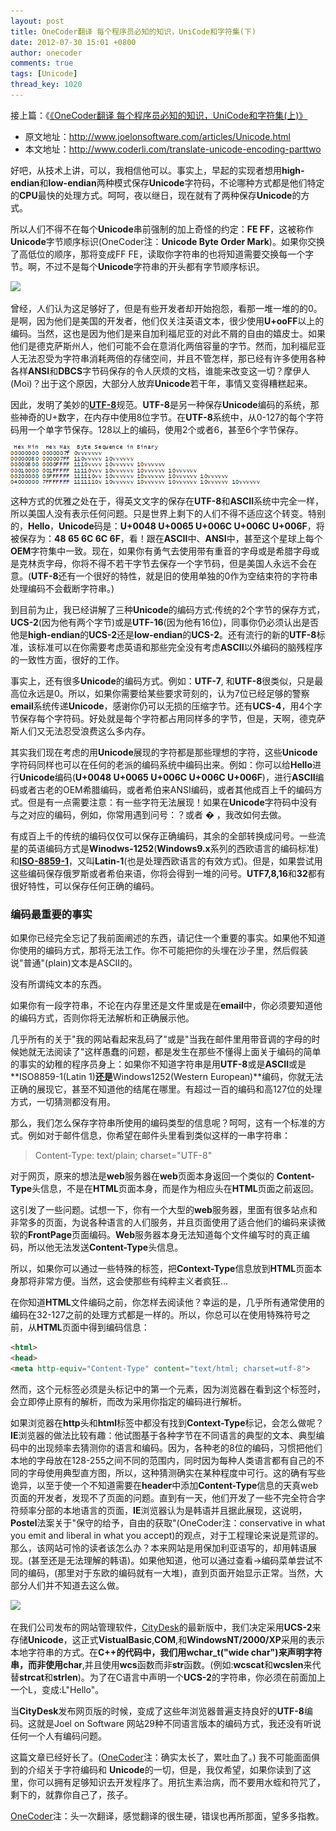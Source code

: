 ```yaml
---
layout: post
title: OneCoder翻译 每个程序员必知的知识，UniCode和字符集(下)
date: 2012-07-30 15:01 +0800
author: onecoder
comments: true
tags: [Unicode]
thread_key: 1020
---
```

接上篇：《<a href="http://www.coderli.com/translate-unicode-encoding-partone/" target="_blank">《OneCoder翻译 每个程序员必知的知识，UniCode和字符集(上)》</a>

- 原文地址：<a href="http://www.joelonsoftware.com/articles/Unicode.html" target="\_blank">http://www.joelonsoftware.com/articles/Unicode.html</a>
- 本文地址：<a href="http://www.coderli.com/translate-unicode-encoding-parttwo" target="\_blank">http://www.coderli.com/translate-unicode-encoding-parttwo</a>

好吧，从技术上讲，可以，我相信他可以。事实上，早起的实现者想用**high-endian**和**low-endian**两种模式保存**Unicode**字符码，不论哪种方式都是他们特定的**CPU**最快的处理方式。呵呵，夜以继日，现在就有了两种保存**Unicode**的方式。

所以人们不得不在每个**Unicode**串前强制的加上奇怪的约定：**FE FF**，这被称作**Unicode**字节顺序标识(OneCoder注：**Unicode Byte Order Mark**)。如果你交换了高低位的顺序，那将变成FF FE，读取你字符串的也将知道需要交换每一个字节。啊，不过不是每个**Unicode**字符串的开头都有字节顺序标识。

![](http://onecoder.qiniudn.com/8wuliao/C9xn1tB7/et2FE.jpg)

曾经，人们认为这足够好了，但是有些开发者却开始抱怨，看那一堆一堆的的0。是啊，因为他们是美国的开发者，他们仅关注英语文本，很少使用**U+ooFF**以上的编码。当然，这也是因为他们是来自加利福尼亚的对此不屑的自由的嬉皮士。如果他们是德克萨斯州人，他们可能不会在意消化两倍容量的字节。然而，加利福尼亚人无法忍受为字符串消耗两倍的存储空间，并且不管怎样，那已经有许多使用各种各样**ANSI**和**DBCS**字节码保存的令人厌烦的文档，谁能来改变这一切？摩伊人(Moi)？出于这个原因，大部分人放弃**Unicode**若干年，事情又变得糟糕起来。

因此，发明了美妙的<a href="http://www.utf-8.com/" target="\_blank">**UTF-8**</a>规范。**UTF-8**是另一种保存**Unicode**编码的系统，那些神奇的U+数字，在内存中使用8位字节。在**UTF-8**系统中，从0-127的每个字符码用一个单字节保存。128以上的编码，使用2个或者6，甚至6个字节保存。

![](/images/post/unicode-two/utf8.png)

这种方式的优雅之处在于，得英文文字的保存在**UTF-8**和**ASCII**系统中完全一样，所以美国人没有表示任何问题。只是世界上剩下的人们不得不适应这个转变。特别的，**Hello**，**Unicode**码是：**U+0048 U+0065 U+006C U+006C U+006F**，将被保存为：**48 65 6C 6C 6F**，看！跟在**ASCII**中、**ANSI**中，甚至这个星球上每个**OEM**字符集中一致。现在，如果你有勇气去使用带有重音的字母或是希腊字母或是克林贡字母，你将不得不若干字节去保存一个字节码，但是美国人永远不会在意。(**UTF-8**还有一个很好的特性，就是旧的使用单独的0作为空结束符的字符串处理编码不会截断字符串。)

到目前为止，我已经讲解了三种**Unicode**的编码方式:传统的2个字节的保存方式，**UCS-2**(因为他有两个字节)或是**UTF-16**(因为他有16位)，同事你仍必须认出是否他是**high-endian**的**UCS-2**还是**low-endian**的**UCS-2**。还有流行的新的**UTF-8**标准，该标准可以在你需要考虑英语和那些完全没有考虑**ASCII**以外编码的脑残程序的一致性方面，很好的工作。

事实上，还有很多**Unicode**的编码方式。例如：**UTF-7**, 和**UTF-8**很类似，只是最高位永远是0。所以，如果你需要给某些要求苛刻的，认为7位已经足够的警察**email**系统传递**Unicode**，感谢你仍可以无损的压缩字节。还有**UCS-4**，用4个字节保存每个字符码。好处就是每个字符都占用同样多的字节，但是，天啊，德克萨斯人们又无法忍受浪费这么多内存。

其实我们现在考虑的用**Unicode**展现的字符都是那些理想的字符，这些**Unicode**字符码同样也可以在任何的老派的编码系统中编码出来。例如：你可以给**Hello**进行**Unicode**编码(**U+0048 U+0065 U+006C U+006C U+006F**)，进行**ASCII**编码或者古老的OEM希腊编码，或者希伯来ANSI编码，或者其他成百上千的编码方式。但是有一点需要注意：有一些字符无法展现！如果在**Unicode**字符码中没有与之对应的编码，例如，你常用遇到问号：？或者&nbsp;� ，我改如何去做。

有成百上千的传统的编码仅仅可以保存正确编码，其余的全部转换成问号。一些流星的英语编码方式是**Winodws-1252**(**Windows9.x**系列的西欧语言的编码标准)和<a href="http://www.htmlhelp.com/reference/charset/" target="\_blank">**ISO-8859-1**</a>，又叫**Latin-1**(也是处理西欧语言的有效方式)。但是，如果尝试用这些编码保存俄罗斯或者希伯来语，你将会得到一堆的问号。**UTF7,8,16**和**32**都有很好特性，可以保存任何正确的编码。

### 编码最重要的事实

如果你已经完全忘记了我前面阐述的东西，请记住一个重要的事实。如果他不知道你使用的编码方式，那将无法工作。你不可能把你的头埋在沙子里，然后假装说"普通"(plain)文本是ASCII的。

没有所谓纯文本的东西。

如果你有一段字符串，不论在内存里还是文件里或是在**email**中，你必须要知道他的编码方式，否则你将无法解析和正确展示他。

几乎所有的关于"我的网站看起来乱码了"或是"当我在邮件里用带音调的字母的时候她就无法阅读了"这样愚蠢的问题，都是发生在那些不懂得上面关于编码的简单的事实的幼稚的程序员身上：如果你不知道字符串是用**UTF-8**或是**ASCII**或是**ISO8859-1(Latin 1)**还是**Windows1252(Western European)**编码，你就无法正确的展现它，甚至不知道他的结尾在哪里。有超过一百的编码和高127位的处理方式，一切猜测都没有用。

那么，我们怎么保存字符串所使用的编码类型的信息呢？呵呵，这有一个标准的方式。例如对于邮件信息，你希望在邮件头里看到类似这样的一串字符串：
> Content-Type: text/plain; charset="UTF-8"

对于网页，原来的想法是**web**服务器在**web**页面本身返回一个类似的 **Content-Type**头信息，不是在**HTML**页面本身，而是作为相应头在**HTML**页面之前返回。

这引发了一些问题。试想一下，你有一个大型的**web**服务器，里面有很多站点和非常多的页面，为说各种语言的人们服务，并且页面使用了适合他们的编码来读微软的**FrontPage**页面编码。**Web**服务器本身无法知道每个文件编写时的真正编码，所以他无法发送**Content-Type**头信息。

所以，如果你可以通过一些特殊的标签，把**Context-Type**信息放到**HTML**页面本身那将非常方便。当然，这会使那些有纯粹主义者疯狂...

在你知道**HTML**文件编码之前，你怎样去阅读他？幸运的是，几乎所有通常使用的编码在32-127之前的处理方式都是一样的。所以，你总可以在使用特殊符号之前，从**HTML**页面中得到编码信息：

```html
<html>
<head>
<meta http-equiv="Content-Type" content="text/html; charset=utf-8">
```

然而，这个元标签必须是头标记中的第一个元素，因为浏览器在看到这个标签时，会立即停止原有的解析，而改为采用你指定的编码进行解析。

如果浏览器在**http**头和**html**标签中都没有找到**Context-Type**标记，会怎么做呢？**IE**浏览器的做法比较有趣：他试图基于各种字节在不同语言的典型的文本、典型编码中的出现频率去猜测你的语言和编码。因为，各种老的8位的编码，习惯把他们本地的字母放在128-255之间不同的范围内，同时因为每种人类语言都有自己的不同的字母使用典型直方图，所以，这种猜测确实在某种程度中可行。这的确有写些诡异，以至于使一个不知道需要在**header**中添加**Content-Type**信息的天真web页面的开发者，发现不了页面的问题。直到有一天，他们开发了一些不完全符合字符频率分部的本地语言的页面，**IE**浏览器认为是韩语并且据此展现，这说明，**Postel**法案关于"保守的给予，自由的获取"(OneCoder注：conservative in what you emit and liberal in what you accept)的观点，对于工程理论来说是荒谬的。那么，该网站可怜的读者该怎么办？本来网站是用保加利亚语写的，却用韩语展现。(甚至还是无法理解的韩语)。如果他知道，他可以通过查看->编码菜单尝试不同的编码，(那里对于东欧的编码就有一大堆)，直到页面开始显示正常。当然，大部分人们并不知道去这么做。

![](http://onecoder.qiniudn.com/8wuliao/C9xn1n6c/cjGDz.jpg)

在我们公司发布的网站管理软件，<a href="http://www.fogcreek.com/CityDesk/" target="\_blank">CityDesk</a>的最新版中，我们决定采用**UCS-2**来存储**Unicode**，这正式**VistualBasic**,**COM**,和**WindowsNT/2000/XP**采用的表示本地字符串的方式。在**C++**的代码中，我们用**wchar_t("wide char")**来声明字符串，而非使用**char**,并且使用**wcs**函数而非**str**函数。(例如:**wcscat**和**wcslen**来代替**strcat**和**strlen**)。为了在C语言中声明一个**UCS-2**的字符串，你必须在前面加上一个L，变成:L"Hello"。

当**CityDesk**发布网页版的时候，变成了这些年浏览器普遍支持良好的**UTF-8**编码。这就是Joel on Software 网站29种不同语言版本的编码方式，我还没有听说任何一个人有编码问题。

这篇文章已经好长了。(<a href="http://www.coderli.com/" target="\_blank">OneCoder</a>注：确实太长了，累吐血了。) 我不可能面面俱到的介绍关于字符编码和 **Unicode**的一切，但是，我仅希望，如果你读到了这里，你可以拥有足够知识去开发程序了。用抗生素治病，而不要用水蛭和符咒了，剩下的，就靠你自己了，孩子。

<a href="http://www.coderli.com/" target="\_blank">OneCoder</a>注：头一次翻译，感觉翻译的很生硬，错误也再所那面，望多多指教。</div>